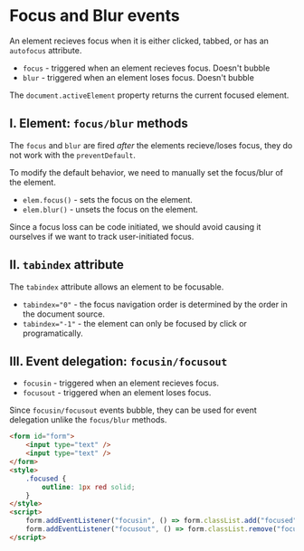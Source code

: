 # **Focus and Blur events**

An element recieves focus when it is either clicked, tabbed, or has an `autofocus` attribute.

- `focus` - triggered when an element recieves focus. Doesn't bubble
- `blur` - triggered when an element loses focus. Doesn't bubble

The `document.activeElement` property returns the current focused element.

## **I. Element: `focus/blur` methods**

The `focus` and `blur` are fired _after_ the elements recieve/loses focus, they do not work with the `preventDefault`.

To modify the default behavior, we need to manually set the focus/blur of the element.

- `elem.focus()` - sets the focus on the element.
- `elem.blur()` - unsets the focus on the element.

Since a focus loss can be code initiated, we should avoid causing it ourselves if we want to track user-initiated focus.

## **II. `tabindex` attribute**

The `tabindex` attribute allows an element to be focusable.

- `tabindex="0"` - the focus navigation order is determined by the order in the document source.
- `tabindex="-1"` - the element can only be focused by click or programatically.

## **III. Event delegation: `focusin/focusout`**

- `focusin` - triggered when an element recieves focus.
- `focusout` - triggered when an element loses focus.

Since `focusin/focusout` events bubble, they can be used for event delegation unlike the `focus/blur` methods.

```html
<form id="form">
	<input type="text" />
	<input type="text" />
</form>
<style>
	.focused {
		outline: 1px red solid;
	}
</style>
<script>
	form.addEventListener("focusin", () => form.classList.add("focused"));
	form.addEventListener("focusout", () => form.classList.remove("focused"));
</script>
```
